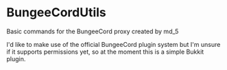 BungeeCordUtils
===============

Basic commands for the BungeeCord proxy created by md_5

I'd like to make use of the official BungeeCord plugin system but I'm unsure if it supports permissions yet, so at the moment this is a simple Bukkit plugin.
